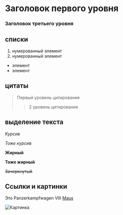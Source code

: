 # Заголовок первого уровня
### Заголовок третьего уровня

## списки
1. нумерованный элемент
2. нумерованный элемент
+ элемент
+ элемент

## цитаты
>Первый уровень цитирования
>>2 уровень цитирования

## выделение текста
*Курсив*

_Тоже курсив_

__Жирный__

**Тоже жирный**

~~Зачеркнутый~~

## Ссылки и картинки

Это Panzerkampfwagen VIII [Maus]( https://ru.wikipedia.org/wiki/Маус_(танк))

![Картинка](https://img-fotki.yandex.ru/get/9224/120219633.5b/0_9d09c_96bcfe5a_orig.jpg)